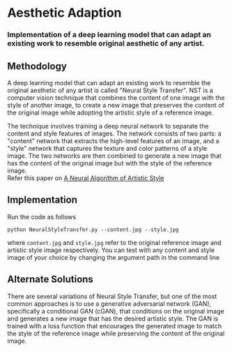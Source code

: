 # Aesthetic Adaption
### Implementation of a deep learning model that can adapt an existing work to resemble original aesthetic of any artist.

## Methodology
A deep learning model that can adapt an existing work to resemble the original aesthetic of any artist is called "Neural Style Transfer". NST is a computer vision technique that combines the content of one image with the style of another image, to create a new image that preserves the content of the original image while adopting the artistic style of a reference image. 

The technique involves training a deep neural network to separate the content and style features of images. The network consists of two parts: a "content" network that extracts the high-level features of an image, and a "style" network that captures the texture and color patterns of a style image. The two networks are then combined to generate a new image that has the content of the original image but with the style of the reference image. \
Refer this paper on [A Neural Algorithm of Artistic Style](https://arxiv.org/pdf/1508.06576.pdf)

## Implementation
Run the code as follows
```
python NeuralStyleTransfer.py --content.jpg --style.jpg
```
where ```content.jpg``` and ```style.jpg``` refer to the original reference image and artistic style image respectively. You can test with any content and style image of your choice by changing the argument path in the command line

## Alternate Solutions
There are several variations of Neural Style Transfer, but one of the most common approaches is to use a generative adversarial network (GAN), specifically a conditional GAN (cGAN), that conditions on the original image and generates a new image that has the desired artistic style. The GAN is trained with a loss function that encourages the generated image to match the style of the reference image while preserving the content of the original image.

